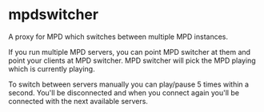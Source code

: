 # mpdswitcher
A proxy for MPD which switches between multiple MPD instances.

If you run multiple MPD servers, you can point MPD switcher at them and point
your clients at MPD switcher. MPD switcher will pick the MPD playing which is
currently playing.

To switch between servers manually you can play/pause 5 times within a second.
You'll be disconnected and when you connect again you'll be connected with the
next available servers.
